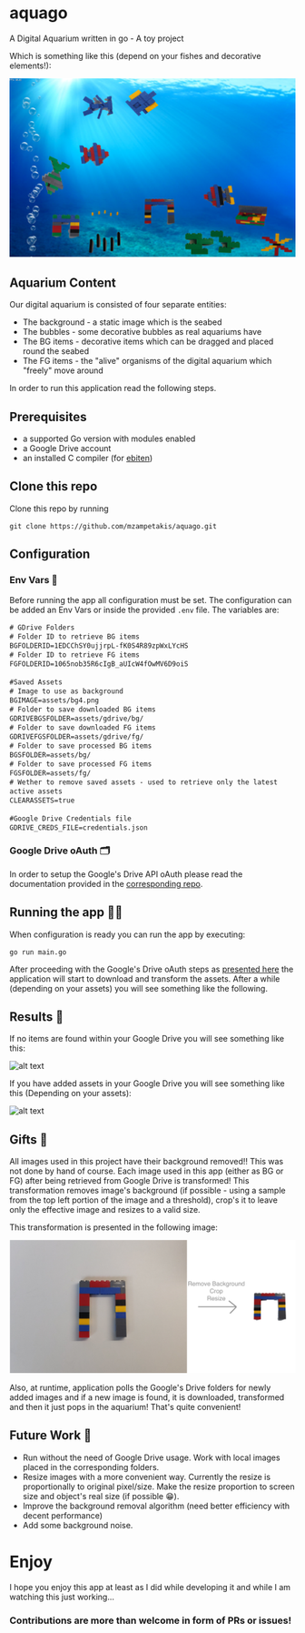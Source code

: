 # aquago
A Digital Aquarium written in go - A toy project

Which is something like this (depend on your fishes and decorative elements!):

![alt text](doc/aquago.png "aquago")

## Aquarium Content
Our digital aquarium is consisted of four separate entities:

* The background - a static image which is the seabed
* The bubbles - some decorative bubbles as real aquariums have
* The BG items - decorative items which can be dragged and placed round the seabed
* The FG items - the "alive" organisms of the digital aquarium which "freely" move around

In order to run this application read the following steps.

## Prerequisites
* a supported Go version with modules enabled
* a Google Drive account
* an installed C compiler (for [ebiten](https://ebiten.org/documents/install.html))

## Clone this repo
Clone this repo by running

```console
git clone https://github.com/mzampetakis/aquago.git
```

## Configuration

### Env Vars 📄
Before running the app all configuration must be set. The configuration can be added an Env Vars or inside the provided `.env` file. The variables are:

```
# GDrive Folders
# Folder ID to retrieve BG items
BGFOLDERID=1EDCChSY0ujjrpL-fK0S4R89zpWxLYcHS
# Folder ID to retrieve FG items
FGFOLDERID=1065nob35R6cIgB_aUIcW4fOwMV6D9oiS

#Saved Assets
# Image to use as background
BGIMAGE=assets/bg4.png
# Folder to save downloaded BG items
GDRIVEBGSFOLDER=assets/gdrive/bg/
# Folder to save downloaded FG items
GDRIVEFGSFOLDER=assets/gdrive/fg/
# Folder to save processed BG items
BGSFOLDER=assets/bg/
# Folder to save processed FG items
FGSFOLDER=assets/fg/
# Wether to remove saved assets - used to retrieve only the latest active assets
CLEARASSETS=true

#Google Drive Credentials file
GDRIVE_CREDS_FILE=credentials.json
```

### Google Drive oAuth 🗂
In order to setup the Google's Drive API oAuth please read the documentation provided in the [corresponding repo](https://github.com/mzampetakis/gogle-drive).

## Running the app 🏃‍♂️
When configuration is ready you can run the app by executing:

```console
go run main.go
```

After proceeding with the Google's Drive oAuth steps as [presented here](https://github.com/mzampetakis/gogle-drive) the application will start to download and transform the assets. After a while (depending on your assets) you will see something like the following.

## Results 🐠
If no items are found within your Google Drive you will see something like this:

![alt text](doc/bubbles.gif "Empty Aquarium")

If you have added assets in your Google Drive you will see something like this (Depending on your assets): 

![alt text](doc/aquago.gif "Full Aquarium")


## Gifts 🎁
All images used in this project have their background removed!!
This was not done by hand of course. Each image used in this app (either as BG or FG) after being retrieved from Google Drive is transformed! This transformation removes image's background (if possible - using a sample from the top left portion of the image and a threshold), crop's it to leave only the effective image and resizes to a valid size.

This transformation is presented in the following image:

![alt text](doc/imgtransform.png "Image Transformation")

Also, at runtime, application polls the Google's Drive folders for newly added images and if a new image is found, it is downloaded, transformed and then it just pops in the aquarium! That's quite convenient!

## Future Work 🐡
* Run without the need of Google Drive usage. Work with local images placed in the corresponding folders.
* Resize images with a more convenient way. Currently the resize is proportionally to original pixel/size. Make the resize proportion to screen size and object's real size (if possible 😁).
* Improve the background removal algorithm (need better efficiency with decent performance)
* Add some background noise.

# Enjoy
I hope you enjoy this app at least as I did while developing it and while I am watching this just working...

### Contributions are more than welcome in form of PRs or issues!
